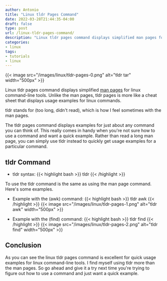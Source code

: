 ```yaml
---
author: Antonio
title: "Linux tldr Pages Command"
date: 2022-03-28T21:44:35-04:00
draft: false
type: post
url: /linux-tldr-pages-command/
description: "Linux tldr pages command displays simplified man pages for linux command-line tools. Unlike the man pages, tldr pages is more like a cheat sheet that displays usage examples for linux commands."
categories:
- linux
tags:
- tutorials
- linux
---
```


{{< image src="/images/linux/tldr-pages-0.png" alt="tldr tar" width="500px" >}}

Linux tldr pages command displays simplified <a href="https://en.wikipedia.org/wiki/Man_page" target="_blank">man pages</a> for linux command-line tools. Unlike the man pages, tldr pages is more like a cheat sheet that displays usage examples for linux commands.

<!--more-->

tldr stands for (too long, didn't read), which is how I feel sometimes with the man pages.

The tldr pages command displays examples for just about any command you can think of. This really comes in handy when you're not sure how to use a command and want a quick example. Rather than read a long man page, you can simply use tldr instead to quickly get usage examples for a particular command.

<!--adsense-->

## tldr Command

- tldr syntax:
{{< highlight bash >}}
tldr <command>
{{< /highlight >}}

To use the tldr command is the same as using the man page command. Here's some examples.

- Example with the (awk) command:
{{< highlight bash >}}
tldr awk
{{< /highlight >}}
{{< image src="/images/linux/tldr-pages-1.png" alt="tldr awk" width="500px" >}}

- Example with the (find) command:
{{< highlight bash >}}
tldr find
{{< /highlight >}}
{{< image src="/images/linux/tldr-pages-2.png" alt="tldr find" width="500px" >}}

## Conclusion

As you can see the linux tldr pages command is excellent for quick usage examples for linux command-line tools. I find myself using tldr more than the man pages. So go ahead and give it a try next time you're trying to figure out how to use a command and just want a quick example.
